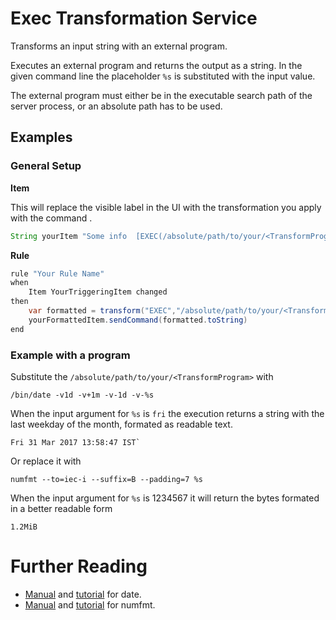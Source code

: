 # Exec Transformation Service

Transforms an input string with an external program.

Executes an external program and returns the output as a string.
In the given command line the placeholder `%s` is substituted with the input value.

The external program must either be in the executable search path of the server process, or an absolute path has to be used.

## Examples

### General Setup

**Item**

This will replace the visible label in the UI with the transformation you apply with the command <TransformProgram>.
  
```java
String yourItem "Some info  [EXEC(/absolute/path/to/your/<TransformProgram> %s):%s]"
```

**Rule**

```java
rule "Your Rule Name"
when
    Item YourTriggeringItem changed
then
    var formatted = transform("EXEC","/absolute/path/to/your/<TransformProgram>", YourTriggeringItem.state.toString)
    yourFormattedItem.sendCommand(formatted.toString) 
end
```

### Example with a program

Substitute the `/absolute/path/to/your/<TransformProgram>` with

```shell
/bin/date -v1d -v+1m -v-1d -v-%s
```

When the input argument for `%s` is `fri` the execution returns a string with the last weekday of the month, formated as readable text.

```
Fri 31 Mar 2017 13:58:47 IST`
```

Or replace it with

```shell
numfmt --to=iec-i --suffix=B --padding=7 %s
```

When the input argument for `%s` is 1234567 it will return the bytes formated in a better readable form

```shell
1.2MiB
```

# Further Reading

* [Manual](http://man7.org/linux/man-pages/man1/date.1.html) and [tutorial](https://linode.com/docs/tools-reference/tools/use-the-date-command-in-linux/) for date.
* [Manual](http://man7.org/linux/man-pages/man1/numfmt.1.html) and [tutorial](http://www.pixelbeat.org/docs/numfmt.html) for numfmt.


